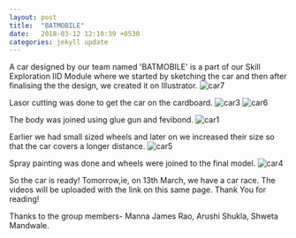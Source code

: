 ```yaml
---
layout: post
title:  "BATMOBILE"
date:   2018-03-12 12:10:39 +0530
categories: jekyll update
---
```

A car designed by our team named 'BATMOBILE' is a part of our Skill Exploration IID Module where we started by sketching the car and then after finalising the the design, we created it on Illustrator.
![car7](https://user-images.githubusercontent.com/36836659/37271011-20b98602-25f7-11e8-9c46-524b046a495f.jpg)


Lasor cutting was done to get the car on the cardboard.
![car3](https://user-images.githubusercontent.com/36836659/37270573-516216cc-25f5-11e8-8dbb-7e833a5e8b5e.jpg)
![car6](https://user-images.githubusercontent.com/36836659/37270566-4a4b5204-25f5-11e8-8a19-f568ab487634.jpg)

The body was joined using glue gun and fevibond.
![car1](https://user-images.githubusercontent.com/36836659/37269737-e7bb9dcc-25f1-11e8-9c89-e961dc29ac29.jpg)

Earlier we had small sized wheels and later on we increased their size so that the car covers a longer distance.
![car5](https://user-images.githubusercontent.com/36836659/37270568-4d58795e-25f5-11e8-94a0-8f0547a5ed97.jpg)

Spray painting was done and wheels were joined to the final model.
![car4](https://user-images.githubusercontent.com/36836659/37270571-4f3131f8-25f5-11e8-9e9a-369333fad127.jpg)

So the car is ready! Tomorrow,ie, on 13th March, we have a car race.
The videos will be uploaded with the link on this same page.
Thank You for reading!

Thanks to the group members-  Manna James Rao,
                              Arushi Shukla,
                              Shweta Mandwale.
